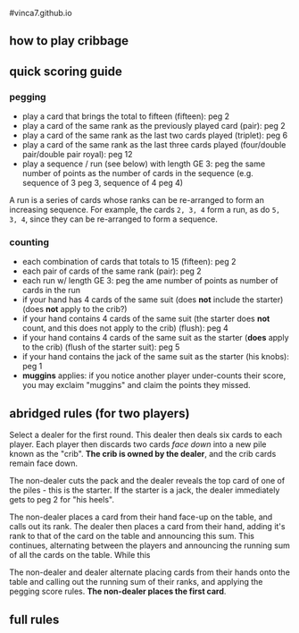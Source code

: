 #vinca7.github.io
## how to play cribbage

## quick scoring guide

### pegging

  - play a card that brings the total to fifteen (fifteen): peg 2
  - play a card of the same rank as the previously played card (pair): peg 2
  - play a card of the same rank as the last two cards played (triplet): peg 6
  - play a card of the same rank as the last three cards played (four/double pair/double pair royal): peg 12
  - play a sequence / run (see below) with length GE 3: peg the same number of points as the number of cards in the sequence (e.g. sequence of 3 peg 3, sequence of 4 peg 4)

  A run is a series of cards whose ranks can be re-arranged to form an increasing sequence. For example, the cards `2, 3, 4` form a run, as do `5, 3, 4`, since they can be re-arranged to form a sequence.

  ### counting

  - each combination of cards that totals to 15 (fifteen): peg 2
  - each pair of cards of the same rank (pair): peg 2
  - each run w/ length GE 3: peg the ame number of points as number of cards in the run
  - if your hand has 4 cards of the same suit (does **not** include the starter) (does **not** apply to the crib?)
  - if your hand contains 4 cards of the same suit (the starter does **not** count, and this does not apply to the crib) (flush): peg 4
  - if your hand contains 4 cards of the same suit as the starter (**does** apply to the crib) (flush of the starter suit): peg 5
  - if your hand contains the jack of the same suit as the starter (his knobs): peg 1
  - **muggins** applies: if you notice another player under-counts their score, you may exclaim "muggins" and claim the points they missed.

## abridged rules (for two players)

Select a dealer for the first round. This dealer then deals six cards to each player. Each player then discards two cards *face down* into a new pile known as the "crib". **The crib is owned by the dealer**, and the crib cards remain face down.

The non-dealer cuts the pack and the dealer reveals the top card of one of the piles - this is the starter. If the starter is a jack, the dealer immediately gets to peg 2 for "his heels".

The non-dealer places a card from their hand face-up on the table, and calls out its rank. The dealer then places a card from their hand, adding it's rank to that of the card on the table and announcing this sum. This continues, alternating between the players and announcing the running sum of all the cards on the table. While this 

The non-dealer and dealer alternate placing cards from their hands onto the table and calling out the running sum of their ranks, and applying the pegging score rules. **The non-dealer places the first card**.

## full rules
